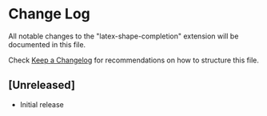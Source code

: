 # Change Log

All notable changes to the "latex-shape-completion" extension will be documented in this file.

Check [Keep a Changelog](http://keepachangelog.com/) for recommendations on how to structure this file.

## [Unreleased]

- Initial release